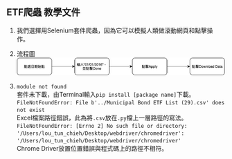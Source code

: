 ## ETF爬蟲 教學文件

1. 我們選擇用Selenium套件爬蟲，因為它可以模擬人類做滾動網頁和點擊操作。
  
  
2. 流程圖  
   ![image](https://github.com/jeffrey1227/Fintech-Text-Mining-and-Machine-Learning/blob/master/img/workflow.jpg)
  
  
3. 
   ```module not found```  
   套件未下載，由Terminal輸入```pip install [package name]```下載。  
   ```FileNotFoundError: File b'../Municipal Bond ETF List (29).csv' does not exist```  
   Excel檔案路徑錯誤，此為將```.csv```放在```.py```檔上一層路徑的寫法。  
   ```FileNotFoundError: [Errno 2] No such file or directory: '/Users/lou_tun_chieh/Desktop/webdriver/chromedriver': '/Users/lou_tun_chieh/Desktop/webdriver/chromedriver'```  
   Chrome Driver放置位置錯誤與程式碼上的路徑不相符。  
   

